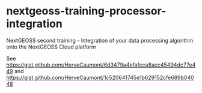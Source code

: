 # nextgeoss-training-processor-integration
NextGEOSS second training - Integration of your data processing algorithm onto the NextGEOSS Cloud platform

See https://gist.github.com/HerveCaumont/6d3479a4efafcca8acc45494dc77e449
and https://gist.github.com/HerveCaumont/1c520641745e1b629152cfe689b04048
